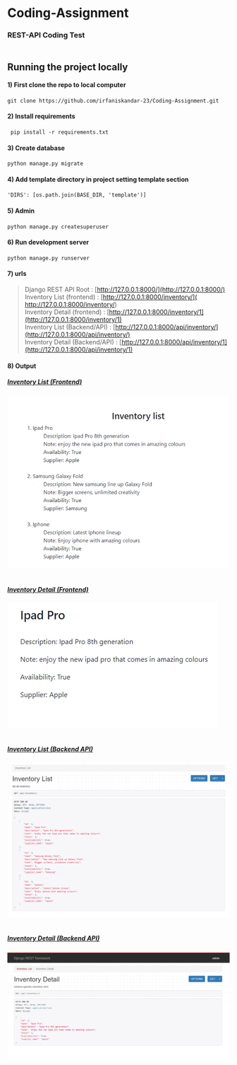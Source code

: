 # Coding-Assignment

### REST-API Coding Test<br><br>

## Running the project locally
#### 1) First clone the repo to local computer
```
git clone https://github.com/irfaniskandar-23/Coding-Assignment.git
```

#### 2) Install requirements
```
 pip install -r requirements.txt
```

#### 3) Create database
```
python manage.py migrate
```

#### 4) Add template directory in project setting template section
```
'DIRS': [os.path.join(BASE_DIR, 'template')]
```

#### 5) Admin
```
python manage.py createsuperuser
```

#### 6) Run development server
```
python manage.py runserver
```

#### 7) urls
> Django REST API Root : [http://127.0.0.1:8000/](http://127.0.0.1:8000/)<br>
> Inventory List (frontend) : [http://127.0.0.1:8000/inventory/](  http://127.0.0.1:8000/inventory/)<br>
> Inventory Detail (frontend) : [http://127.0.0.1:8000/inventory/1](http://127.0.0.1:8000/inventory/1)<br>
> Inventory List (Backend/API)  : [http://127.0.0.1:8000/api/inventory/](http://127.0.0.1:8000/api/inventory/)<br>
> Inventory Detail (Backend/API)  : [http://127.0.0.1:8000/api/inventory/1](http://127.0.0.1:8000/api/inventory/1)<br>


#### 8) Output <br>

#####  <ins>Inventory List (Frontend)</ins>
<img
  src="/output/Inventory_List (FrontendI).png"
  alt="Alt text"
  title="InventoryList (Frontend)"
  style="display: inline-block; margin: 0 auto; width: 100px height: 50px" ><br><br>
  
  
  
#####  <ins>Inventory Detail (Frontend)</ins>
<img
  src="/output/Inventory_Detail (Frontend).png"
  alt="Alt text"
  title="InventoryList (Frontend)"
  style="display: inline-block; margin: 0 auto; width: 100px height: 50px" ><br><br>



#####  <ins>Inventory List (Backend API)</ins>
<img
  src="/output/Inventory_List (Backend API).png"
  alt="Alt text"
  title="InventoryList (Frontend)"
  style="display: inline-block; margin: 0 auto; width: 100px height: 50px" ><br><br>





#####  <ins>Inventory Detail (Backend API)</ins>
<img
  src="/output/Inventory_Detail (Backend API).png"
  alt="Alt text"
  title="InventoryList (Frontend)"
  style="display: inline-block; margin: 0 auto; width: 100px height: 50px" ><br><br>
